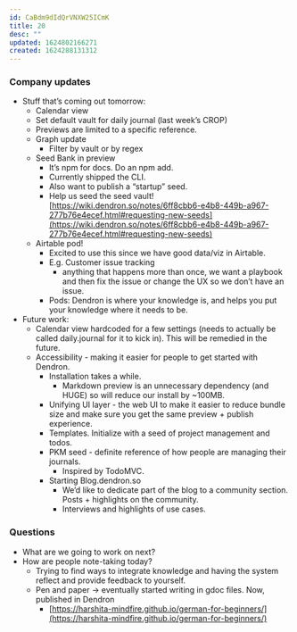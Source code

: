 ```yaml
---
id: CaBdm9dIdQrVNXW25ICmK
title: 20
desc: ""
updated: 1624802166271
created: 1624288131312
---
```


### Company updates

-   Stuff that’s coming out tomorrow:
    -   Calendar view
    -   Set default vault for daily journal (last week’s CROP)
    -   Previews are limited to a specific reference.
    -   Graph update
        -   Filter by vault or by regex
    -   Seed Bank in preview
        -   It’s npm for docs. Do an npm add.
        -   Currently shipped the CLI.
        -   Also want to publish a “startup” seed.
        -   Help us seed the seed vault! [https://wiki.dendron.so/notes/6ff8cbb6-e4b8-449b-a967-277b76e4ecef.html#requesting-new-seeds](https://wiki.dendron.so/notes/6ff8cbb6-e4b8-449b-a967-277b76e4ecef.html#requesting-new-seeds)
    -   Airtable pod!
        -   Excited to use this since we have good data/viz in Airtable.
        -   E.g. Customer issue tracking
            -   anything that happens more than once, we want a playbook and then fix the issue or change the UX so we don’t have an issue.
        -   Pods: Dendron is where your knowledge is, and helps you put your knowledge where it needs to be.
-   Future work:
    -   Calendar view hardcoded for a few settings (needs to actually be called daily.journal for it to kick in). This will be remedied in the future.
    -   Accessibility - making it easier for people to get started with Dendron.
        -   Installation takes a while.
            -   Markdown preview is an unnecessary dependency (and HUGE) so will reduce our install by ~100MB.
        -   Unifying UI layer - the web UI to make it easier to reduce bundle size and make sure you get the same preview + publish experience.
        -   Templates. Initialize with a seed of project management and todos.
        -   PKM seed - definite reference of how people are managing their journals.
            -   Inspired by TodoMVC.
        -   Starting Blog.dendron.so
            -   We’d like to dedicate part of the blog to a community section. Posts + highlights on the community.
            -   Interviews and highlights of use cases.

### Questions

-   What are we going to work on next?
-   How are people note-taking today?
    -   Trying to find ways to integrate knowledge and having the system reflect and provide feedback to yourself.
    -   Pen and paper -> eventually started writing in gdoc files. Now, published in Dendron
        -   [https://harshita-mindfire.github.io/german-for-beginners/](https://harshita-mindfire.github.io/german-for-beginners/)
